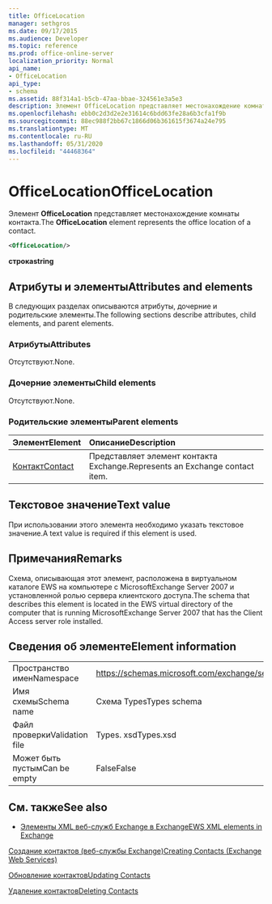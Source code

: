 ```yaml
---
title: OfficeLocation
manager: sethgros
ms.date: 09/17/2015
ms.audience: Developer
ms.topic: reference
ms.prod: office-online-server
localization_priority: Normal
api_name:
- OfficeLocation
api_type:
- schema
ms.assetid: 88f314a1-b5cb-47aa-bbae-324561e3a5e3
description: Элемент OfficeLocation представляет местонахождение комнаты контакта.
ms.openlocfilehash: ebb0c2d3d2e2e31614c6bdd63fe28a6b3cfa1f9b
ms.sourcegitcommit: 88ec988f2bb67c1866d06b361615f3674a24e795
ms.translationtype: MT
ms.contentlocale: ru-RU
ms.lasthandoff: 05/31/2020
ms.locfileid: "44468364"
---
```

# <a name="officelocation"></a><span data-ttu-id="7ad2e-103">OfficeLocation</span><span class="sxs-lookup"><span data-stu-id="7ad2e-103">OfficeLocation</span></span>

<span data-ttu-id="7ad2e-104">Элемент **OfficeLocation** представляет местонахождение комнаты контакта.</span><span class="sxs-lookup"><span data-stu-id="7ad2e-104">The **OfficeLocation** element represents the office location of a contact.</span></span> 
  
```xml
<OfficeLocation/>
```

 <span data-ttu-id="7ad2e-105">**строка**</span><span class="sxs-lookup"><span data-stu-id="7ad2e-105">**string**</span></span>
## <a name="attributes-and-elements"></a><span data-ttu-id="7ad2e-106">Атрибуты и элементы</span><span class="sxs-lookup"><span data-stu-id="7ad2e-106">Attributes and elements</span></span>

<span data-ttu-id="7ad2e-107">В следующих разделах описываются атрибуты, дочерние и родительские элементы.</span><span class="sxs-lookup"><span data-stu-id="7ad2e-107">The following sections describe attributes, child elements, and parent elements.</span></span>
  
### <a name="attributes"></a><span data-ttu-id="7ad2e-108">Атрибуты</span><span class="sxs-lookup"><span data-stu-id="7ad2e-108">Attributes</span></span>

<span data-ttu-id="7ad2e-109">Отсутствуют.</span><span class="sxs-lookup"><span data-stu-id="7ad2e-109">None.</span></span>
  
### <a name="child-elements"></a><span data-ttu-id="7ad2e-110">Дочерние элементы</span><span class="sxs-lookup"><span data-stu-id="7ad2e-110">Child elements</span></span>

<span data-ttu-id="7ad2e-111">Отсутствуют.</span><span class="sxs-lookup"><span data-stu-id="7ad2e-111">None.</span></span>
  
### <a name="parent-elements"></a><span data-ttu-id="7ad2e-112">Родительские элементы</span><span class="sxs-lookup"><span data-stu-id="7ad2e-112">Parent elements</span></span>

|<span data-ttu-id="7ad2e-113">**Элемент**</span><span class="sxs-lookup"><span data-stu-id="7ad2e-113">**Element**</span></span>|<span data-ttu-id="7ad2e-114">**Описание**</span><span class="sxs-lookup"><span data-stu-id="7ad2e-114">**Description**</span></span>|
|:-----|:-----|
|[<span data-ttu-id="7ad2e-115">Контакт</span><span class="sxs-lookup"><span data-stu-id="7ad2e-115">Contact</span></span>](contact.md) <br/> |<span data-ttu-id="7ad2e-116">Представляет элемент контакта Exchange.</span><span class="sxs-lookup"><span data-stu-id="7ad2e-116">Represents an Exchange contact item.</span></span>  <br/> |
   
## <a name="text-value"></a><span data-ttu-id="7ad2e-117">Текстовое значение</span><span class="sxs-lookup"><span data-stu-id="7ad2e-117">Text value</span></span>

<span data-ttu-id="7ad2e-118">При использовании этого элемента необходимо указать текстовое значение.</span><span class="sxs-lookup"><span data-stu-id="7ad2e-118">A text value is required if this element is used.</span></span>
  
## <a name="remarks"></a><span data-ttu-id="7ad2e-119">Примечания</span><span class="sxs-lookup"><span data-stu-id="7ad2e-119">Remarks</span></span>

<span data-ttu-id="7ad2e-120">Схема, описывающая этот элемент, расположена в виртуальном каталоге EWS на компьютере с MicrosoftExchange Server 2007 и установленной ролью сервера клиентского доступа.</span><span class="sxs-lookup"><span data-stu-id="7ad2e-120">The schema that describes this element is located in the EWS virtual directory of the computer that is running MicrosoftExchange Server 2007 that has the Client Access server role installed.</span></span>
  
## <a name="element-information"></a><span data-ttu-id="7ad2e-121">Сведения об элементе</span><span class="sxs-lookup"><span data-stu-id="7ad2e-121">Element information</span></span>

|||
|:-----|:-----|
|<span data-ttu-id="7ad2e-122">Пространство имен</span><span class="sxs-lookup"><span data-stu-id="7ad2e-122">Namespace</span></span>  <br/> |https://schemas.microsoft.com/exchange/services/2006/types  <br/> |
|<span data-ttu-id="7ad2e-123">Имя схемы</span><span class="sxs-lookup"><span data-stu-id="7ad2e-123">Schema name</span></span>  <br/> |<span data-ttu-id="7ad2e-124">Схема Types</span><span class="sxs-lookup"><span data-stu-id="7ad2e-124">Types schema</span></span>  <br/> |
|<span data-ttu-id="7ad2e-125">Файл проверки</span><span class="sxs-lookup"><span data-stu-id="7ad2e-125">Validation file</span></span>  <br/> |<span data-ttu-id="7ad2e-126">Types. xsd</span><span class="sxs-lookup"><span data-stu-id="7ad2e-126">Types.xsd</span></span>  <br/> |
|<span data-ttu-id="7ad2e-127">Может быть пустым</span><span class="sxs-lookup"><span data-stu-id="7ad2e-127">Can be empty</span></span>  <br/> |<span data-ttu-id="7ad2e-128">False</span><span class="sxs-lookup"><span data-stu-id="7ad2e-128">False</span></span>  <br/> |
   
## <a name="see-also"></a><span data-ttu-id="7ad2e-129">См. также</span><span class="sxs-lookup"><span data-stu-id="7ad2e-129">See also</span></span>



- [<span data-ttu-id="7ad2e-130">Элементы XML веб-служб Exchange в Exchange</span><span class="sxs-lookup"><span data-stu-id="7ad2e-130">EWS XML elements in Exchange</span></span>](ews-xml-elements-in-exchange.md)


[<span data-ttu-id="7ad2e-131">Создание контактов (веб-службы Exchange)</span><span class="sxs-lookup"><span data-stu-id="7ad2e-131">Creating Contacts (Exchange Web Services)</span></span>](https://msdn.microsoft.com/library/4845917e-70d1-481c-bbd7-011ec6571789%28Office.15%29.aspx)
  
[<span data-ttu-id="7ad2e-132">Обновление контактов</span><span class="sxs-lookup"><span data-stu-id="7ad2e-132">Updating Contacts</span></span>](https://msdn.microsoft.com/library/9a865953-b94a-4229-b632-2dee433314be%28Office.15%29.aspx)
  
[<span data-ttu-id="7ad2e-133">Удаление контактов</span><span class="sxs-lookup"><span data-stu-id="7ad2e-133">Deleting Contacts</span></span>](https://msdn.microsoft.com/library/fcc3dc84-cd3e-455e-a1a7-ae6921c9b588%28Office.15%29.aspx)

